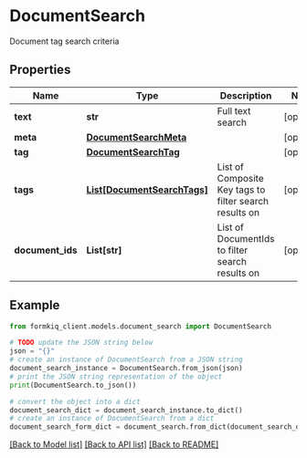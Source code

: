 # DocumentSearch

Document tag search criteria

## Properties

Name | Type | Description | Notes
------------ | ------------- | ------------- | -------------
**text** | **str** | Full text search | [optional] 
**meta** | [**DocumentSearchMeta**](DocumentSearchMeta.md) |  | [optional] 
**tag** | [**DocumentSearchTag**](DocumentSearchTag.md) |  | [optional] 
**tags** | [**List[DocumentSearchTags]**](DocumentSearchTags.md) | List of Composite Key tags to filter search results on | [optional] 
**document_ids** | **List[str]** | List of DocumentIds to filter search results on | [optional] 

## Example

```python
from formkiq_client.models.document_search import DocumentSearch

# TODO update the JSON string below
json = "{}"
# create an instance of DocumentSearch from a JSON string
document_search_instance = DocumentSearch.from_json(json)
# print the JSON string representation of the object
print(DocumentSearch.to_json())

# convert the object into a dict
document_search_dict = document_search_instance.to_dict()
# create an instance of DocumentSearch from a dict
document_search_form_dict = document_search.from_dict(document_search_dict)
```
[[Back to Model list]](../README.md#documentation-for-models) [[Back to API list]](../README.md#documentation-for-api-endpoints) [[Back to README]](../README.md)


